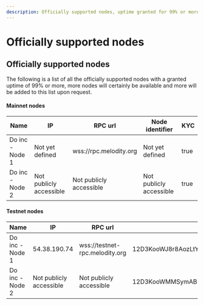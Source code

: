 ```yaml
---
description: Officially supported nodes, uptime granted for 99% or more
---
```


# Officially supported nodes

## Officially supported nodes

The following is a list of all the officially supported nodes with a granted uptime of 99% or more, more nodes will certainly be available and more will be added to this list upon request.

#### Mainnet nodes

<table><thead><tr><th>Name</th><th>IP</th><th>RPC url</th><th>Node identifier</th><th data-type="checkbox">KYC</th></tr></thead><tbody><tr><td>Do inc - Node 1 </td><td>Not yet defined</td><td>wss://rpc.melodity.org</td><td>Not yet defined</td><td>true</td></tr><tr><td>Do inc - Node 2</td><td>Not publicly accessible</td><td>Not publicly accessible</td><td>Not publicly accessible</td><td>true</td></tr></tbody></table>

#### Testnet nodes

<table><thead><tr><th>Name</th><th>IP</th><th>RPC url</th><th>Node identifier</th><th data-type="checkbox">KYC</th></tr></thead><tbody><tr><td>Do inc - Node 1 </td><td>54.38.190.74</td><td>wss://testnet-rpc.melodity.org</td><td>12D3KooWJ8r8AozLtYDxnd8eD5AePDtryTHUKshMgzBysyh7vA2n</td><td>true</td></tr><tr><td>Do inc - Node 2</td><td>Not publicly accessible</td><td>Not publicly accessible</td><td>12D3KooWMMSymAB3W7j7ejUgxErN6AiJaB5mWqYDv8K4twZoAgVP</td><td>true</td></tr></tbody></table>

